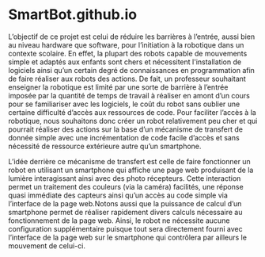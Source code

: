 # SmartBot.github.io

L’objectif de ce projet est celui de réduire les barrières à l’entrée, aussi bien au niveau hardware que software, pour l’initiation à la robotique dans un contexte scolaire. En effet, la plupart des robots capable de mouvements simple et adaptés aux enfants sont chers et nécessitent l'installation de logiciels ainsi qu’un certain degré de connaissances en programmation afin de faire réaliser aux robots des actions. 
De fait, un professeur souhaitant enseigner la robotique est limité par une sorte de barrière à l’entrée imposée par la quantité de temps de travail à réaliser en amont d’un cours pour se familiariser avec les logiciels, le coût du robot sans oublier une certaine difficulté d’accès aux ressources de code.
Pour faciliter l’accès à la robotique, nous souhaitons donc créer un robot relativement peu cher et qui pourrait réaliser des actions sur la base d’un mécanisme de transfert de donnée simple avec une incrémentation de code facile d’accès et sans nécessité de ressource extérieure autre qu’un smartphone. 


L’idée derrière ce mécanisme de transfert est celle de faire fonctionner un robot en utilisant un smartphone qui affiche une page web produisant de la lumière interagissant  ainsi avec des photo récepteurs. Cette interaction permet un traitement des couleurs (via la caméra) facilités, une réponse quasi immédiate des capteurs  ainsi qu’un accès au code simple via l’interface de la page web.Notons aussi que la puissance de calcul d’un smartphone permet de réaliser rapidement divers calculs nécessaire au fonctionnement de la page web.
Ainsi, le robot ne nécessite aucune configuration supplémentaire puisque tout sera directement fourni avec l’interface de la page web sur le smartphone qui contrôlera par ailleurs le mouvement de celui-ci. 

